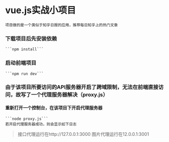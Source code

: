 # vue.js实战小项目
    项目做的是一个类似于知乎日报的应用，推荐每日知乎上的热门文章
### 下载项目后先安装依赖
    ```npm install```
### 启动前端项目
    ```npm run dev```
### 由于该项目所要访问的API服务器开启了跨域限制，无法在前端直接访问，故写了一个代理服务器解决（proxy.js）
#### 重新打开一个控制台，在该项目下开启代理服务器
    ```node proxy.js```
    若开启代理服务器成功，则会显示如下日志
> 接口代理运行在http://127.0.0.1:3000
> 图片代理运行在12.0.0.1:3001
